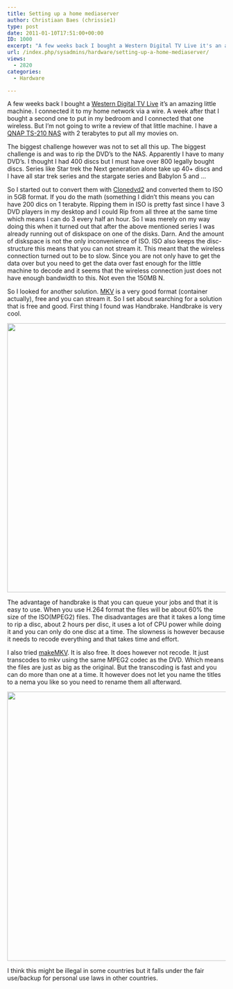 ```yaml
---
title: Setting up a home mediaserver
author: Christiaan Baes (chrissie1)
type: post
date: 2011-01-10T17:51:00+00:00
ID: 1000
excerpt: "A few weeks back I bought a Western Digital TV Live it's an amazing little machine. I connected it to my home network via a wire. A week after that I bought a second one to put in my bedroom and I connected that one wireless. But I'm not going to write&hellip;"
url: /index.php/sysadmins/hardware/setting-up-a-home-mediaserver/
views:
  - 2820
categories:
  - Hardware

---
```

A few weeks back I bought a [Western Digital TV Live][1] it&#8217;s an amazing little machine. I connected it to my home network via a wire. A week after that I bought a second one to put in my bedroom and I connected that one wireless. But I&#8217;m not going to write a review of that little machine. I have a [QNAP TS-210 NAS][2] with 2 terabytes to put all my movies on. 

The biggest challenge however was not to set all this up. The biggest challenge is and was to rip the DVD&#8217;s to the NAS. Apparently I have to many DVD&#8217;s. I thought I had 400 discs but I must have over 800 legally bought discs. Series like Star trek the Next generation alone take up 40+ discs and I have all star trek series and the stargate series and Babylon 5 and &#8230; 

So I started out to convert them with [Clonedvd2][3] and converted them to ISO in 5GB format. If you do the math (something I didn&#8217;t this means you can have 200 dics on 1 terabyte. Ripping them in ISO is pretty fast since I have 3 DVD players in my desktop and I could Rip from all three at the same time which means I can do 3 every half an hour. So I was merely on my way doing this when it turned out that after the above mentioned series I was already running out of diskspace on one of the disks. Darn. And the amount of diskspace is not the only inconvenience of ISO. ISO also keeps the disc-structure this means that you can not stream it. This meant that the wireless connection turned out to be to slow. Since you are not only have to get the data over but you need to get the data over fast enough for the little machine to decode and it seems that the wireless connection just does not have enough bandwidth to this. Not even the 150MB N. 

So I looked for another solution. [MKV][4] is a very good format (container actually), free and you can stream it. So I set about searching for a solution that is free and good. First thing I found was Handbrake. Handbrake is very cool.

<div class="image_block">
  <a href="https://lessthandot.z19.web.core.windows.net/wp-content/uploads/users/chrissie1/ripping/handbrake1.png?mtime=1294686078"><img alt="" src="https://lessthandot.z19.web.core.windows.net/wp-content/uploads/users/chrissie1/ripping/handbrake1.png?mtime=1294686078" width="1018" height="621" /></a>
</div>

The advantage of handbrake is that you can queue your jobs and that it is easy to use. When you use H.264 format the files will be about 60% the size of the ISO(MPEG2) files. The disadvantages are that it takes a long time to rip a disc, about 2 hours per disc, it uses a lot of CPU power while doing it and you can only do one disc at a time. The slowness is however because it needs to recode everything and that takes time and effort. 

I also tried [makeMKV][5]. It is also free. It does however not recode. It just transcodes to mkv using the same MPEG2 codec as the DVD. Which means the files are just as big as the original. But the transcoding is fast and you can do more than one at a time. It however does not let you name the titles to a nema you like so you need to rename them all afterward.

<div class="image_block">
  <a href="https://lessthandot.z19.web.core.windows.net/wp-content/uploads/users/chrissie1/ripping/handbrake1.png?mtime=1294686078"><img alt="" src="https://lessthandot.z19.web.core.windows.net/wp-content/uploads/users/chrissie1/ripping/makedvd1.png?mtime=1294686078" width="1018" height="621" /></a>
</div>

I think this might be illegal in some countries but it falls under the fair use/backup for personal use laws in other countries.

 [1]: http://www.wdc.com/en/products/products.aspx?id=330
 [2]: http://www.qnap.com/pro_detail_feature.asp?p_id=135
 [3]: http://www.slysoft.com/nl/clonedvd.html
 [4]: http://www.matroska.org/
 [5]: http://makemkv.com/